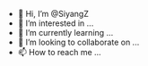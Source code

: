 - 👋 Hi, I’m @SiyangZ
- 👀 I’m interested in ...
- 🌱 I’m currently learning ...
- 💞️ I’m looking to collaborate on ...
- 📫 How to reach me ...

<!---
SiyangZ/SiyangZ is a ✨ special ✨ repository because its `README.md` (this file) appears on your GitHub profile.
You can click the Preview link to take a look at your changes.
--->
